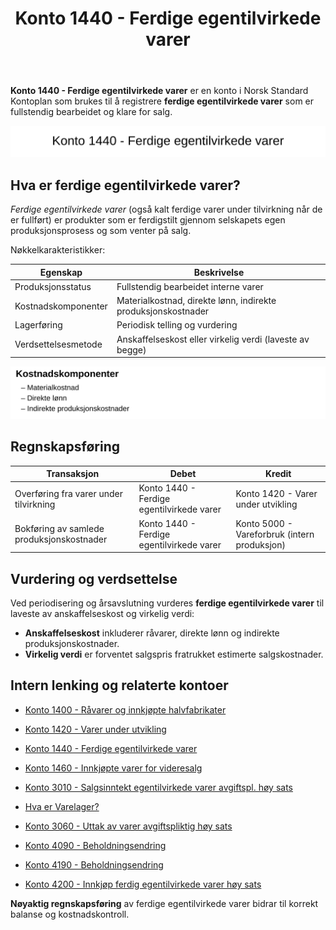 ﻿---
title: "Konto 1440 - Ferdige egentilvirkede varer"
seoTitle: "Konto 1440 | Ferdige egentilvirkede varer | Kontoplan"
description: '**Konto 1440 - Ferdige egentilvirkede varer** gjelder ferdig bearbeidede varer klare for salg. Les om kostnadskomponenter, overføring fra WIP, verdsettelse og bokføring.'
summary: "Konto 1440 dekker ferdige egentilvirkede varer. Oppsummerer kostnader, overføring fra varer under utvikling, verdsettelse og bokføring."
---

**Konto 1440 - Ferdige egentilvirkede varer** er en konto i Norsk Standard Kontoplan som brukes til å registrere **ferdige egentilvirkede varer** som er fullstendig bearbeidet og klare for salg.

![Illustrasjon av konto 1440 Ferdige egentilvirkede varer](1440-ferdige-egentilvirkede-varer-image.svg)

## Hva er ferdige egentilvirkede varer?

*Ferdige egentilvirkede varer* (også kalt ferdige varer under tilvirkning når de er fullført) er produkter som er ferdigstilt gjennom selskapets egen produksjonsprosess og som venter på salg.

Nøkkelkarakteristikker:

| Egenskap                  | Beskrivelse                                                                                 |
|---------------------------|---------------------------------------------------------------------------------------------|
| Produksjonsstatus         | Fullstendig bearbeidet interne varer                                                        |
| Kostnadskomponenter       | Materialkostnad, direkte lønn, indirekte produksjonskostnader                               |
| Lagerføring               | Periodisk telling og vurdering                                                              |
| Verdsettelsesmetode       | Anskaffelseskost eller virkelig verdi (laveste av begge)                                    |

![Kostnadskomponenter for ferdige egentilvirkede varer](1440-kostnadskomponenter.svg)

## Regnskapsføring

| Transaksjon                        | Debet                                                    | Kredit                                   |
|------------------------------------|----------------------------------------------------------|------------------------------------------|
| Overføring fra varer under tilvirkning | Konto 1440 - Ferdige egentilvirkede varer                | Konto 1420 - Varer under utvikling       |
| Bokføring av samlede produksjonskostnader | Konto 1440 - Ferdige egentilvirkede varer                | Konto 5000 - Vareforbruk (intern produksjon) |

## Vurdering og verdsettelse

Ved periodisering og årsavslutning vurderes **ferdige egentilvirkede varer** til laveste av anskaffelseskost og virkelig verdi:

* **Anskaffelseskost** inkluderer råvarer, direkte lønn og indirekte produksjonskostnader.
* **Virkelig verdi** er forventet salgspris fratrukket estimerte salgskostnader.

## Intern lenking og relaterte kontoer

* [Konto 1400 - Råvarer og innkjøpte halvfabrikater](/blogs/kontoplan/1400-raavarer-og-innkjopte-halvfabrikater "Konto 1400 - Råvarer og innkjøpte halvfabrikater")
* [Konto 1420 - Varer under utvikling](/blogs/kontoplan/1420-varer-under-utvikling "Konto 1420 - Varer under utvikling")
* [Konto 1440 - Ferdige egentilvirkede varer](/blogs/kontoplan/1440-ferdige-egentilvirkede-varer "Konto 1440 - Ferdige egentilvirkede varer")
* [Konto 1460 - Innkjøpte varer for videresalg](/blogs/kontoplan/1460-innkjopte-varer-for-videresalg "Konto 1460 - Innkjøpte varer for videresalg")
* [Konto 3010 - Salgsinntekt egentilvirkede varer avgiftspl. høy sats](/blogs/kontoplan/3010-salgsinntekt-egentilvirkede-varer-avgiftspl-hoy-sats "Konto 3010 - Salgsinntekt egentilvirkede varer avgiftspl. høy sats")
* [Hva er Varelager?](/blogs/regnskap/hva-er-varelager "Hva er Varelager? Komplett Guide til Lagerføring og Verdivurdering")
* [Konto 3060 - Uttak av varer avgiftspliktig høy sats](/blogs/kontoplan/3060-uttak-av-varer-avgiftspliktig-hoy-sats "Konto 3060 - Uttak av varer avgiftspliktig høy sats")
* [Konto 4090 - Beholdningsendring](/blogs/kontoplan/4090-beholdningsendring "Konto 4090 - Beholdningsendring")

* [Konto 4190 - Beholdningsendring](/blogs/kontoplan/4190-beholdningsendring "Konto 4190 - Beholdningsendring")

* [Konto 4200 - Innkjøp ferdig egentilvirkede varer høy sats](/blogs/kontoplan/4200-innkjop-ferdig-egentilvirkede-varer-hoy-sats "Konto 4200 - Innkjøp ferdig egentilvirkede varer høy sats")

**Nøyaktig regnskapsføring** av ferdige egentilvirkede varer bidrar til korrekt balanse og kostnadskontroll.






